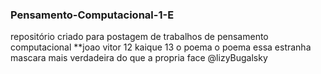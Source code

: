 ### Pensamento-Computacional-1-E
repositório criado para postagem de trabalhos de pensamento computacional
**joao vitor 12 kaique 13 
o poema o poema 
essa estranha
mascara mais
verdadeira do 
que a propria 
     face
@lizyBugalsky
